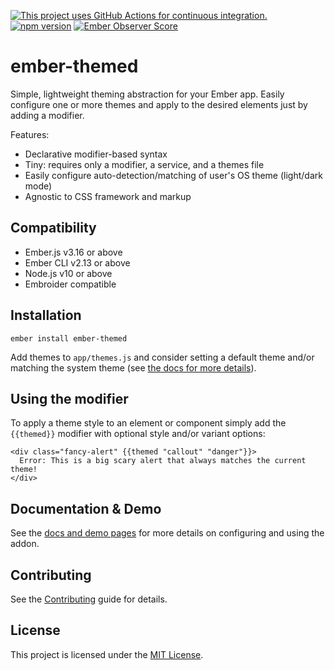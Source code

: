 [![This project uses GitHub Actions for continuous integration.](https://github.com/dknutsen/ember-themed/workflows/CI/badge.svg)](https://github.com/dknutsen/ember-themed/actions?query=workflow%3ACI)
[![npm version](https://badge.fury.io/js/ember-themed.svg)](https://badge.fury.io/js/ember-themed)
[![Ember Observer Score](https://emberobserver.com/badges/ember-themed.svg)](https://emberobserver.com/addons/ember-themed)

ember-themed
==============================================================================

Simple, lightweight theming abstraction for your Ember app. Easily configure one or more themes and apply to the desired elements just by adding a modifier.

Features:

- Declarative modifier-based syntax
- Tiny: requires only a modifier, a service, and a themes file
- Easily configure auto-detection/matching of user's OS theme (light/dark mode)
- Agnostic to CSS framework and markup 

Compatibility
------------------------------------------------------------------------------

* Ember.js v3.16 or above
* Ember CLI v2.13 or above
* Node.js v10 or above
* Embroider compatible


Installation
------------------------------------------------------------------------------

```
ember install ember-themed
```

Add themes to `app/themes.js` and consider setting a default theme and/or matching the system theme (see [the docs for more details](https://dknutsen.github.io/ember-themed)).


Using the modifier
------------------------------------------------------------------------------

To apply a theme style to an element or component simply add the `{{themed}}` modifier with optional style and/or variant options:
```
<div class="fancy-alert" {{themed "callout" "danger"}}>
  Error: This is a big scary alert that always matches the current theme!
</div>
```


Documentation & Demo
------------------------------------------------------------------------------

See the [docs and demo pages](https://dknutsen.github.io/ember-themed) for more details on configuring and using the addon.


Contributing
------------------------------------------------------------------------------

See the [Contributing](CONTRIBUTING.md) guide for details.


License
------------------------------------------------------------------------------

This project is licensed under the [MIT License](LICENSE.md).
